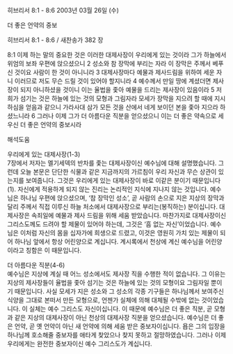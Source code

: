 히브리서 8:1 - 8:6 
2003년 03월 26일 (수)

더 좋은 언약의 중보



히브리서 8:1 - 8:6 / 새찬송가 382 장


8:1 이제 하는 말의 중요한 것은 이러한 대제사장이 우리에게 있는 것이라 그가 하늘에서 위엄의 보좌 우편에 앉으셨으니  2 성소와 참 장막에 부리는 자라 이 장막은 주께서 베푸신 것이요 사람이 한 것이 아니니라  3 대제사장마다 예물과 제사드림을 위하여 세운 자니 이러므로 저도 무슨 드릴 것이 있어야 할지니라  4 예수께서 만일 땅에 계셨더면 제사장이 되지 아니하셨을 것이니 이는 율법을 좇아 예물을 드리는 제사장이 있음이라  5 저희가 섬기는 것은 하늘에 있는 것의 모형과 그림자라 모세가 장막을 지으려 할 때에 지시하심을 얻음과 같으니 가라사대 삼가 모든 것을 산에서 네게 보이던 본을 좇아 지으라 하셨느니라  6 그러나 이제 그가 더 아름다운 직분을 얻으셨으니 이는 더 좋은 약속으로 세우신 더 좋은 언약의 중보시라

해석도움





우리에게 있는 대제사장(1-3)  
7장에서 저자는 멜기세덱의 반차를 좇는 대제사장이신 예수님에 대해 설명했습니다. 그런데 오늘 본문은 단단한 식물과 같은 지금까지의 가르침이 우리 자신과 무슨 상관이 있는지를 보여줍니다. 그것은 우리에게 있는 대제사장이 바로 이같은 분이기 때문입니다(1). 자신에게 적용하게 되지 않는 진리는 논리적인 지식에 지나지 않는 것입니다. 예수님은 하나님 우편에 앉으셨으며, ‘참 장막인 성소’, 곧 사람의 손으로 지은 지상의 장막과 달리 주께서 직접 이루신 하늘 처소에서 대제사장으로 부리는(봉직하는) 분이십니다. 대제사장은 속죄일에 예물과 제사 드림을 위해 세움 받았습니다. 마찬가지로 대제사장이신 그리스도께도 드려야 할 제물이 있어야 하는데, 그것은 ‘흠 없는 자신’이었습니다. 예수님은 이처럼 자신의 몸을 십자가에 희생으로 드렸고, 이것은 영원히 가치 있는 제물이 되어 하나님 앞에서 항상 어린양으로 계십니다. 계시록에서 천상에 계신 예수님을 어린양이라고 칭함은 이 때문입니다.   

더 아름다운 직분(4-6)  
예수님은 지상에 계실 때 어느 성소에서도 제사장 직을 수행한 적이 없습니다. 그 이유는 지상의 제사장들이 율법을 좇아 섬기는 것은 하늘에 있는 것의 모형이요 그림자일 뿐이기 때문입니다. 사실 모세가 지은 성소와 그 성소의 각종 기구들은 하나님께서 보여주신 식양을 그대로 본떠서 만든 모형으로, 언젠가 실체에 의해 대체될 수밖에 없는 것이었습니다. 이 실체는 예수 그리스도 자신이십니다. 이 때문에 예수님은 더 좋은 직분, 곧 모형과 같은 지상의 대제사장이 아닌 천상의 대제사장 직분을 얻으셨습니다. 예수님은 더 좋은 언약, 곧 옛 언약이 아닌 새 언약에 의해 세움 받은 중보자이십니다. 욥은 그의 입장을 하나님께 호소해줄 중보자를 애타게 찾았으나 찾지 못하고 절망하였습니다. 그러나 이제 우리에게는 완전한 중보자이신 예수 그리스도가 계십니다.
